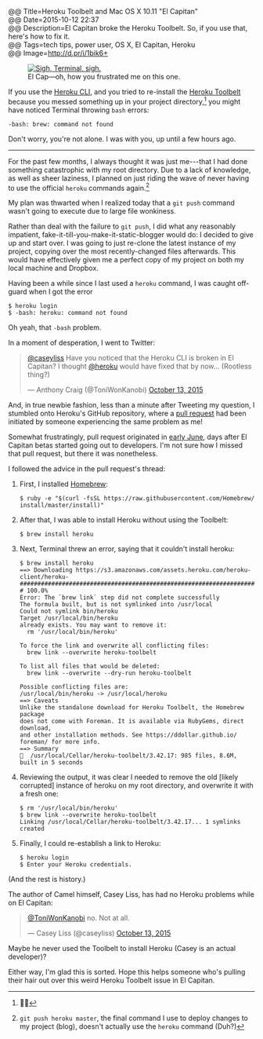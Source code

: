 @@ Title=Heroku Toolbelt and Mac OS X 10.11 "El Capitan"  
@@ Date=2015-10-12 22:37  
@@ Description=El Capitan broke the Heroku Toolbelt. So, if you use that, here's how to fix it.  
@@ Tags=tech tips, power user, OS X, El Capitan, Heroku  
@@ Image=http://d.pr/i/1bik6+  

<figure>
	<a class="nohover" href="http://d.pr/i/1bik6+">
		<img class="screenshot" src="http://d.pr/i/1bik6+" alt="Sigh, Terminal, sigh.">
	</a>
	<figcaption>El Cap&mdash;oh, how you frustrated me on this one.</figcaption>
</figure>

If you use the [Heroku CLI][heroku], and you tried to re-install the [Heroku Toolbelt][heroku 2] because you messed something up in your project directory,[^me] you might have noticed Terminal throwing `bash` errors:

```
-bash: brew: command not found
```

Don't worry, you're not alone. I was with you, up until a few hours ago.

***

For the past few months, I always thought it was just me---that I had done something catastrophic with my root directory. Due to a lack of knowledge, as well as sheer laziness, I planned on just riding the wave of never having to use the official `heroku` commands again.[^gphm]

My plan was thwarted when I realized today that a `git push` command wasn't going to execute due to large file wonkiness. 

Rather than deal with the failure to `git push`, I did what any reasonably impatient, fake-it-till-you-make-it-static-blogger would do: I decided to give up and start over. I was going to just re-clone the latest instance of my project, copying over the most recently-changed files afterwards. This would have effectively given me a perfect copy of my project on both my local machine and Dropbox.

Having been a while since I last used a `heroku` command, I was caught off-guard when I got the error

```
$ heroku login
$ -bash: heroku: command not found
```

Oh yeah, that `-bash` problem.

In a moment of desperation, I went to Twitter:

<blockquote lang="en"><p lang="en" dir="ltr"><a href="https://twitter.com/caseyliss">@caseyliss</a> Have you noticed that the Heroku CLI is broken in El Capitan? I thought <a href="https://twitter.com/heroku">@heroku</a> would have fixed that by now… (Rootless thing?)</p>&mdash; Anthony Craig (@ToniWonKanobi) <a href="https://twitter.com/ToniWonKanobi/status/653741132627578880">October 13, 2015</a></blockquote>

And, in true newbie fashion, less than a minute after Tweeting my question, I stumbled onto Heroku's GitHub repository, where a [pull request][github] had been initiated by someone experiencing the same problem as me!

Somewhat frustratingly, pull request originated in [early June][github 2], days after El Capitan betas started going out to developers. I'm not sure how I missed that pull request, but there it was nonetheless.

I followed the advice in the pull request's thread: 

1. First, I installed [Homebrew][brew]:

	```
	$ ruby -e "$(curl -fsSL https://raw.githubusercontent.com/Homebrew/	install/master/install)"
	```

2. After that, I was able to install Heroku without using the Toolbelt:

	```
	$ brew install heroku
	```

3. Next, Terminal threw an error, saying that it couldn't install heroku:

	```
	$ brew install heroku
	==> Downloading https://s3.amazonaws.com/assets.heroku.com/heroku-	client/heroku-
	#######################################################################	# 100.0%
	Error: The `brew link` step did not complete successfully
	The formula built, but is not symlinked into /usr/local
	Could not symlink bin/heroku
	Target /usr/local/bin/heroku
	already exists. You may want to remove it:
	  rm '/usr/local/bin/heroku'

	To force the link and overwrite all conflicting files:
	  brew link --overwrite heroku-toolbelt

	To list all files that would be deleted:
	  brew link --overwrite --dry-run heroku-toolbelt

	Possible conflicting files are:
	/usr/local/bin/heroku -> /usr/local/heroku
	==> Caveats
	Unlike the standalone download for Heroku Toolbelt, the Homebrew 	package
	does not come with Foreman. It is available via RubyGems, direct 	download,
	and other installation methods. See https://ddollar.github.io/		foreman/ for more info.
	==> Summary
	🍺  /usr/local/Cellar/heroku-toolbelt/3.42.17: 985 files, 8.6M, 	built in 5 seconds
	```

4. Reviewing the output, it was clear I needed to remove the old [likely corrupted] instance of heroku on my root directory, and overwrite it with a fresh one:

	```
	$ rm '/usr/local/bin/heroku'
	$ brew link --overwrite heroku-toolbelt
	Linking /usr/local/Cellar/heroku-toolbelt/3.42.17... 1 symlinks created
	```

5. Finally, I could re-establish a link to Heroku:

	```
	$ heroku login
	$ Enter your Heroku credentials.
	```

(And the rest is history.)

The author of Camel himself, Casey Liss, has had no Heroku problems while on El Capitan:

<blockquote lang="en"><p lang="en" dir="ltr"><a href="https://twitter.com/ToniWonKanobi">@ToniWonKanobi</a> no. Not at all.</p>&mdash; Casey Liss (@caseyliss) <a href="https://twitter.com/caseyliss/status/653749713372622848">October 13, 2015</a></blockquote>

Maybe he never used the Toolbelt to install Heroku (Casey is an actual developer)?

Either way, I'm glad this is sorted. Hope this helps someone who's pulling their hair out over this weird Heroku Toolbelt issue in El Capitan.

[^gphm]: `git push heroku master`, the final command I use to deploy changes to my project (blog), doesn't actually use the `heroku` command (Duh?)
[^me]: 🙋🏾

[brew]: http://brew.sh
[github]: https://github.com/heroku/heroku/pull/1615
[github 2]: https://github.com/heroku/heroku/pull/1615#issue-88082389
[heroku]: https://devcenter.heroku.com/articles/heroku-command
[heroku 2]: https://toolbelt.heroku.com/